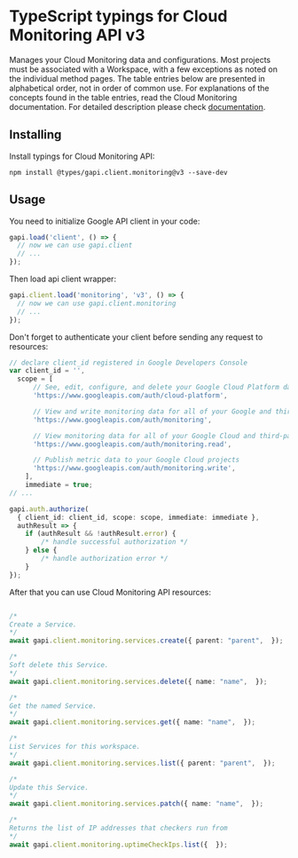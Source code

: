 # TypeScript typings for Cloud Monitoring API v3

Manages your Cloud Monitoring data and configurations. Most projects must be associated with a Workspace, with a few exceptions as noted on the individual method pages. The table entries below are presented in alphabetical order, not in order of common use. For explanations of the concepts found in the table entries, read the Cloud Monitoring documentation.
For detailed description please check [documentation](https://cloud.google.com/monitoring/api/).

## Installing

Install typings for Cloud Monitoring API:

```
npm install @types/gapi.client.monitoring@v3 --save-dev
```

## Usage

You need to initialize Google API client in your code:

```typescript
gapi.load('client', () => {
  // now we can use gapi.client
  // ...
});
```

Then load api client wrapper:

```typescript
gapi.client.load('monitoring', 'v3', () => {
  // now we can use gapi.client.monitoring
  // ...
});
```

Don't forget to authenticate your client before sending any request to resources:

```typescript
// declare client_id registered in Google Developers Console
var client_id = '',
  scope = [ 
      // See, edit, configure, and delete your Google Cloud Platform data
      'https://www.googleapis.com/auth/cloud-platform',

      // View and write monitoring data for all of your Google and third-party Cloud and API projects
      'https://www.googleapis.com/auth/monitoring',

      // View monitoring data for all of your Google Cloud and third-party projects
      'https://www.googleapis.com/auth/monitoring.read',

      // Publish metric data to your Google Cloud projects
      'https://www.googleapis.com/auth/monitoring.write',
    ],
    immediate = true;
// ...

gapi.auth.authorize(
  { client_id: client_id, scope: scope, immediate: immediate },
  authResult => {
    if (authResult && !authResult.error) {
        /* handle successful authorization */
    } else {
        /* handle authorization error */
    }
});
```

After that you can use Cloud Monitoring API resources:

```typescript

/*
Create a Service.
*/
await gapi.client.monitoring.services.create({ parent: "parent",  });

/*
Soft delete this Service.
*/
await gapi.client.monitoring.services.delete({ name: "name",  });

/*
Get the named Service.
*/
await gapi.client.monitoring.services.get({ name: "name",  });

/*
List Services for this workspace.
*/
await gapi.client.monitoring.services.list({ parent: "parent",  });

/*
Update this Service.
*/
await gapi.client.monitoring.services.patch({ name: "name",  });

/*
Returns the list of IP addresses that checkers run from
*/
await gapi.client.monitoring.uptimeCheckIps.list({  });
```
